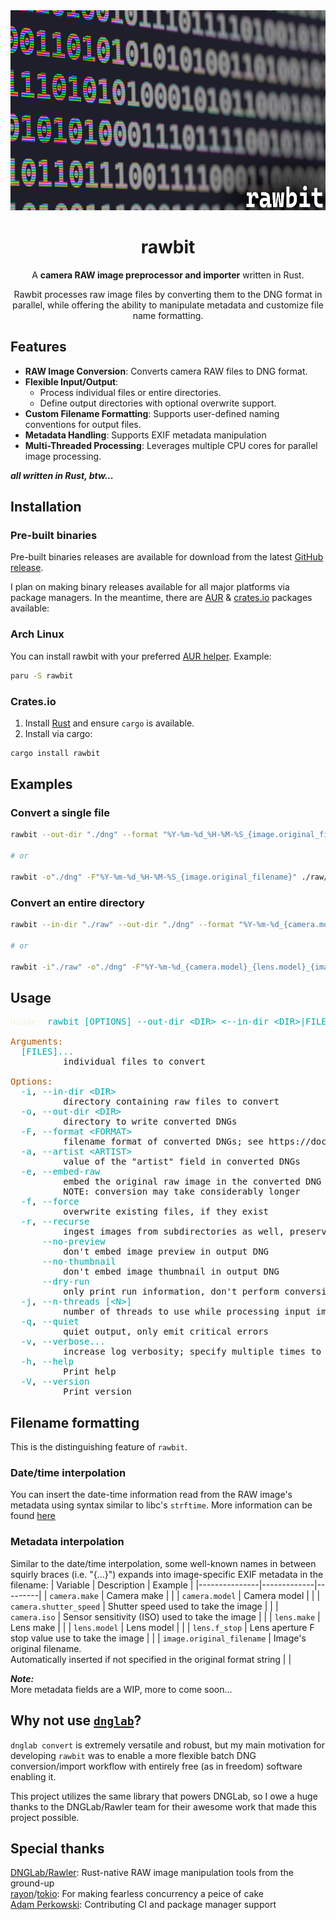 <div align="center">
<img width="640" height="320" src="https://raw.githubusercontent.com/cartercanedy/rawbit/refs/heads/master/res/rawbit.png"/>
<br>

# rawbit

A **camera RAW image preprocessor and importer** written in Rust.  

Rawbit processes raw image files by converting them to the DNG format in parallel,
while offering the ability to manipulate metadata and customize file name formatting.

</div>

## Features

- **RAW Image Conversion**: Converts camera RAW files to DNG format.
- **Flexible Input/Output**:
  - Process individual files or entire directories.
  - Define output directories with optional overwrite support.
- **Custom Filename Formatting**: Supports user-defined naming conventions for output files.
- **Metadata Handling**: Supports EXIF metadata manipulation
- **Multi-Threaded Processing**: Leverages multiple CPU cores for parallel image processing.

*__all written in Rust, btw...__*

## Installation

### Pre-built binaries
Pre-built binaries releases are available for download from the latest [GitHub release](https://github.com/cartercanedy/rawbit/releases/latest).

I plan on making binary releases available for all major platforms via package managers.
In the meantime, there are [AUR](https://aur.archlinux.org) & [crates.io](https://crates.io) packages available:

### Arch Linux

You can install rawbit with your preferred [AUR helper](https://wiki.archlinux.org/title/AUR_helpers). Example:

```sh
paru -S rawbit
```

### Crates.io

1. Install [Rust](https://www.rust-lang.org/tools/install) and ensure `cargo` is available.
2. Install via cargo:
```sh
cargo install rawbit
```

## Examples

### Convert a single file

```sh
rawbit --out-dir "./dng" --format "%Y-%m-%d_%H-%M-%S_{image.original_filename}" ./raw/ABC1234.ARW

# or 

rawbit -o"./dng" -F"%Y-%m-%d_%H-%M-%S_{image.original_filename}" ./raw/ABC1234.ARW
```

### Convert an entire directory

```sh
rawbit --in-dir "./raw" --out-dir "./dng" --format "%Y-%m-%d_{camera.model}_{lens.model}_{image.original_filename}"

# or

rawbit -i"./raw" -o"./dng" -F"%Y-%m-%d_{camera.model}_{lens.model}_{image.original_filename}"
```

## Usage

<pre>
<span style="color: #F5F1DE">Usage:</span> <span style="color: #00aaaa">rawbit</span> <span style="color: #00aaaa">[OPTIONS]</span> <span style="color: #00aaaa">--out-dir</span><span style="color: #00aaaa"> </span><span style="color: #00aaaa">&lt;DIR&gt;</span> <span style="color: #00aaaa">&lt;--in-dir &lt;DIR&gt;|FILES&gt;</span>

<span style="color: #aa5500">Arguments:</span>
  <span style="color: #00aaaa">[FILES]...</span>
          individual files to convert

<span style="color: #aa5500">Options:</span>
  <span style="color: #00aaaa">-i</span>, <span style="color: #00aaaa">--in-dir</span><span style="color: #00aaaa"> </span><span style="color: #00aaaa">&lt;DIR&gt;</span>
          directory containing raw files to convert
  <span style="color: #00aaaa">-o</span>, <span style="color: #00aaaa">--out-dir</span><span style="color: #00aaaa"> </span><span style="color: #00aaaa">&lt;DIR&gt;</span>
          directory to write converted DNGs
  <span style="color: #00aaaa">-F</span>, <span style="color: #00aaaa">--format</span><span style="color: #00aaaa"> </span><span style="color: #00aaaa">&lt;FORMAT&gt;</span>
          filename format of converted DNGs; see https://docs.rs/rawbit for info on syntax
  <span style="color: #00aaaa">-a</span>, <span style="color: #00aaaa">--artist</span><span style="color: #00aaaa"> </span><span style="color: #00aaaa">&lt;ARTIST&gt;</span>
          value of the "artist" field in converted DNGs
  <span style="color: #00aaaa">-e</span>, <span style="color: #00aaaa">--embed-raw</span>
          embed the original raw image in the converted DNG
          NOTE: conversion may take considerably longer
  <span style="color: #00aaaa">-f</span>, <span style="color: #00aaaa">--force</span>
          overwrite existing files, if they exist
  <span style="color: #00aaaa">-r</span>, <span style="color: #00aaaa">--recurse</span>
          ingest images from subdirectories as well, preserving directory structure in the output
      <span style="color: #00aaaa">--no-preview</span>
          don't embed image preview in output DNG
      <span style="color: #00aaaa">--no-thumbnail</span>
          don't embed image thumbnail in output DNG
      <span style="color: #00aaaa">--dry-run</span>
          only print run information, don't perform conversions or write any data.
  <span style="color: #00aaaa">-j</span>, <span style="color: #00aaaa">--n-threads</span><span style="color: #00aaaa"> [</span><span style="color: #00aaaa">&lt;N&gt;</span><span style="color: #00aaaa">]</span>
          number of threads to use while processing input images, defaults to number of CPUs
  <span style="color: #00aaaa">-q</span>, <span style="color: #00aaaa">--quiet</span>
          quiet output, only emit critical errors
  <span style="color: #00aaaa">-v</span>, <span style="color: #00aaaa">--verbose</span><span style="color: #00aaaa">...</span>
          increase log verbosity; specify multiple times to increase verbosity
  <span style="color: #00aaaa">-h</span>, <span style="color: #00aaaa">--help</span>
          Print help
  <span style="color: #00aaaa">-V</span>, <span style="color: #00aaaa">--version</span>
          Print version
</pre>

## Filename formatting

This is the distinguishing feature of `rawbit`.

### Date/time interpolation

You can insert the date-time information read from the RAW image's metadata using
syntax similar to libc's `strftime`.
More information can be found [here](https://docs.rs/chrono/latest/chrono/format/strftime/index.html)

### Metadata interpolation

Similar to the date/time interpolation, some well-known names in between squirly braces (i.e.
"{...}") expands into image-specific EXIF metadata in the filename:
| Variable      | Description | Example |
|---------------|-------------|---------|
| `camera.make` | Camera make | |
| `camera.model` | Camera model | |
| `camera.shutter_speed` | Shutter speed used to take the image | |
| `camera.iso` | Sensor sensitivity (ISO) used to take the image | |
| `lens.make` | Lens make | |
| `lens.model` | Lens model | |
| `lens.f_stop` | Lens aperture F stop value use to take the image | |
| `image.original_filename` | Image's original filename.<br>Automatically inserted if not specified in the original format string | |

*__Note:__*  
More metadata fields are a WIP, more to come soon...

## Why not use [`dnglab`](https://github.com/dnglab/dnglab)?

`dnglab convert` is extremely versatile and robust, but my main motivation for developing `rawbit` was to enable a more flexible batch DNG conversion/import workflow with entirely free (as in freedom) software enabling it.

This project utilizes the same library that powers DNGLab, so I owe a huge thanks to the DNGLab/Rawler team for their awesome work that made this project possible.

## Special thanks

[DNGLab/Rawler](https://github.com/dnglab/dnglab/blob/main/rawler): Rust-native RAW image manipulation tools from the ground-up  
[rayon](https://github.com/rayon-rs/rayon)/[tokio](https://github.com/tokio-rs/tokio): For making fearless concurrency a peice of cake  
[Adam Perkowski](https://github.com/adamperkowski): Contributing CI and package manager support  
